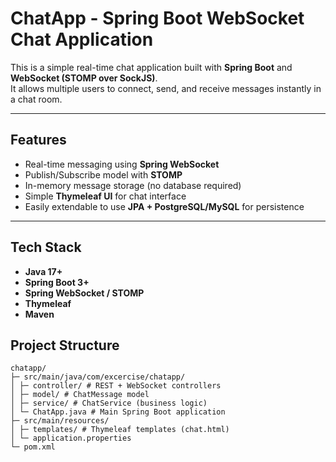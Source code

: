 # ChatApp - Spring Boot WebSocket Chat Application

This is a simple real-time chat application built with **Spring Boot** and **WebSocket (STOMP over SockJS)**.  
It allows multiple users to connect, send, and receive messages instantly in a chat room.

---

##  Features
- Real-time messaging using **Spring WebSocket**
- Publish/Subscribe model with **STOMP**
- In-memory message storage (no database required)
- Simple **Thymeleaf UI** for chat interface
- Easily extendable to use **JPA + PostgreSQL/MySQL** for persistence

---

## Tech Stack
- **Java 17+**
- **Spring Boot 3+**
- **Spring WebSocket / STOMP**
- **Thymeleaf**
- **Maven**



## Project Structure
```
chatapp/
├─ src/main/java/com/excercise/chatapp/
│ ├─ controller/ # REST + WebSocket controllers
│ ├─ model/ # ChatMessage model
│ ├─ service/ # ChatService (business logic)
│ └─ ChatApp.java # Main Spring Boot application
├─ src/main/resources/
│ ├─ templates/ # Thymeleaf templates (chat.html)
│ └─ application.properties
└─ pom.xml
```

